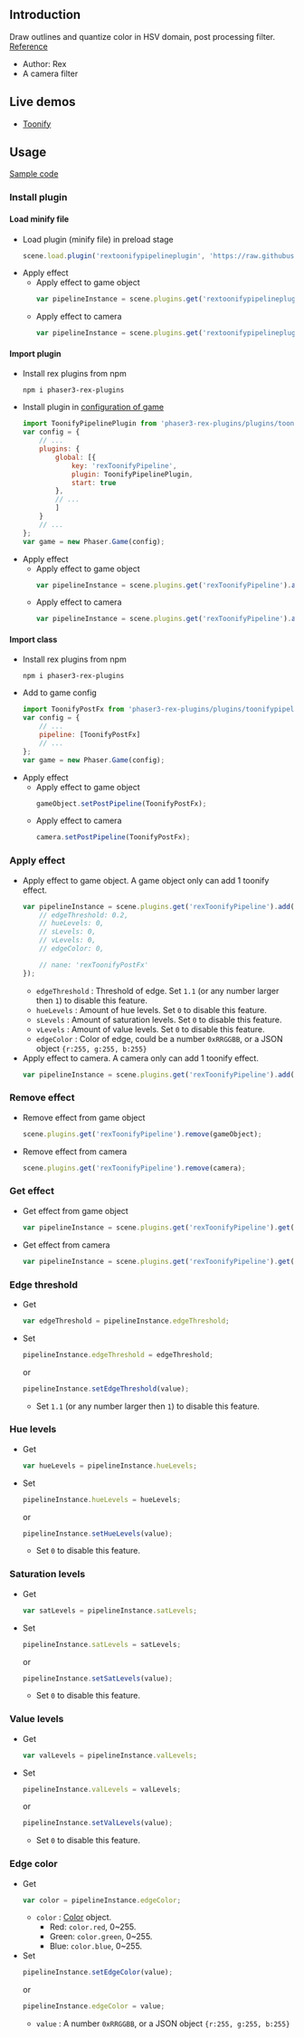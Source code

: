 ## Introduction

Draw outlines and quantize color in HSV domain, post processing filter. [Reference](https://www.geeks3d.com/20140523/glsl-shader-library-toonify-post-processing-filter/)

- Author: Rex
- A camera filter

## Live demos

- [Toonify](https://codepen.io/rexrainbow/pen/ErWNXa)

## Usage

[Sample code](https://github.com/rexrainbow/phaser3-rex-notes/tree/master/examples/shader-toonify)

### Install plugin

#### Load minify file

- Load plugin (minify file) in preload stage
    ```javascript
    scene.load.plugin('rextoonifypipelineplugin', 'https://raw.githubusercontent.com/rexrainbow/phaser3-rex-notes/master/dist/rextoonifypipelineplugin.min.js', true);
    ```
- Apply effect
    - Apply effect to game object
        ```javascript
        var pipelineInstance = scene.plugins.get('rextoonifypipelineplugin').add(gameObject, config);
        ```
    - Apply effect to camera
        ```javascript
        var pipelineInstance = scene.plugins.get('rextoonifypipelineplugin').add(camera, config);
        ```

#### Import plugin

- Install rex plugins from npm
    ```
    npm i phaser3-rex-plugins
    ```
- Install plugin in [configuration of game](game.md#configuration)
    ```javascript
    import ToonifyPipelinePlugin from 'phaser3-rex-plugins/plugins/toonifypipeline-plugin.js';
    var config = {
        // ...
        plugins: {
            global: [{
                key: 'rexToonifyPipeline',
                plugin: ToonifyPipelinePlugin,
                start: true
            },
            // ...
            ]
        }
        // ...
    };
    var game = new Phaser.Game(config);
    ```
- Apply effect
    - Apply effect to game object
        ```javascript
        var pipelineInstance = scene.plugins.get('rexToonifyPipeline').add(gameObject, config);
        ```
    - Apply effect to camera
        ```javascript
        var pipelineInstance = scene.plugins.get('rexToonifyPipeline').add(camera, config);
        ```

#### Import class

- Install rex plugins from npm
    ```
    npm i phaser3-rex-plugins
    ```
- Add to game config
    ```javascript
    import ToonifyPostFx from 'phaser3-rex-plugins/plugins/toonifypipeline.js';
    var config = {
        // ...
        pipeline: [ToonifyPostFx]
        // ...
    };
    var game = new Phaser.Game(config);
    ```
- Apply effect
    - Apply effect to game object
        ```javascript
        gameObject.setPostPipeline(ToonifyPostFx);
        ```
    - Apply effect to camera
        ```javascript
        camera.setPostPipeline(ToonifyPostFx);
        ```

### Apply effect

- Apply effect to game object. A game object only can add 1 toonify effect.
    ```javascript
    var pipelineInstance = scene.plugins.get('rexToonifyPipeline').add(gameObject, {
        // edgeThreshold: 0.2,
        // hueLevels: 0,
        // sLevels: 0,
        // vLevels: 0,
        // edgeColor: 0,

        // nane: 'rexToonifyPostFx'
    });
    ```
    - `edgeThreshold` : Threshold of edge. Set `1.1` (or any number larger then `1`) to disable this feature.
    - `hueLevels` : Amount of hue levels. Set `0` to disable this feature.
    - `sLevels` : Amount of saturation levels. Set `0` to disable this feature.
    - `vLevels` : Amount of value levels. Set `0` to disable this feature.
    - `edgeColor` : Color of edge, could be a number `0xRRGGBB`, or a JSON object `{r:255, g:255, b:255}`
- Apply effect to camera. A camera only can add 1 toonify effect.
    ```javascript
    var pipelineInstance = scene.plugins.get('rexToonifyPipeline').add(camera, config);
    ```

### Remove effect

- Remove effect from game object
    ```javascript
    scene.plugins.get('rexToonifyPipeline').remove(gameObject);
    ```
- Remove effect from camera
    ```javascript
    scene.plugins.get('rexToonifyPipeline').remove(camera);
    ```

### Get effect

- Get effect from game object
    ```javascript
    var pipelineInstance = scene.plugins.get('rexToonifyPipeline').get(gameObject);
    ```
- Get effect from camera
    ```javascript
    var pipelineInstance = scene.plugins.get('rexToonifyPipeline').get(camera);
    ```

### Edge threshold

- Get
    ```javascript
    var edgeThreshold = pipelineInstance.edgeThreshold;
    ```
- Set
    ```javascript
    pipelineInstance.edgeThreshold = edgeThreshold;
    ```
    or
    ```javascript
    pipelineInstance.setEdgeThreshold(value);
    ```
    - Set `1.1` (or any number larger then `1`) to disable this feature.

### Hue levels

- Get
    ```javascript
    var hueLevels = pipelineInstance.hueLevels;
    ```
- Set
    ```javascript
    pipelineInstance.hueLevels = hueLevels;
    ```
    or
    ```javascript
    pipelineInstance.setHueLevels(value);
    ```
    - Set `0` to disable this feature.

### Saturation levels

- Get
    ```javascript
    var satLevels = pipelineInstance.satLevels;
    ```
- Set
    ```javascript
    pipelineInstance.satLevels = satLevels;
    ```
    or
    ```javascript
    pipelineInstance.setSatLevels(value);
    ```
    - Set `0` to disable this feature.

### Value levels

- Get
    ```javascript
    var valLevels = pipelineInstance.valLevels;
    ```
- Set
    ```javascript
    pipelineInstance.valLevels = valLevels;
    ```
    or
    ```javascript
    pipelineInstance.setValLevels(value);
    ```
    - Set `0` to disable this feature.

### Edge color

- Get
    ```javascript
    var color = pipelineInstance.edgeColor;
    ```
    - `color` : [Color](color.md) object.
        - Red: `color.red`, 0~255.
        - Green: `color.green`, 0~255.
        - Blue: `color.blue`, 0~255.
- Set
    ```javascript
    pipelineInstance.setEdgeColor(value);
    ```
    or
    ```javascript
    pipelineInstance.edgeColor = value;
    ```
    - `value` : A number `0xRRGGBB`, or a JSON object `{r:255, g:255, b:255}`
